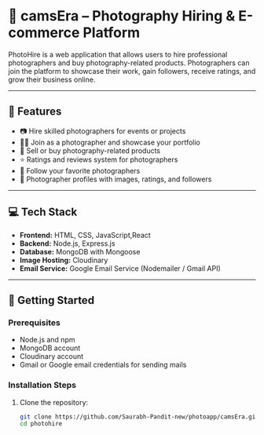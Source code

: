 # 📸 camsEra – Photography Hiring & E-commerce Platform

PhotoHire is a web application that allows users to hire professional photographers and buy photography-related products. Photographers can join the platform to showcase their work, gain followers, receive ratings, and grow their business online.

---

## 🔑 Features

- 📷 Hire skilled photographers for events or projects  
- 🧑‍💼 Join as a photographer and showcase your portfolio  
- 🛒 Sell or buy photography-related products  
- ⭐ Ratings and reviews system for photographers  
- 👥 Follow your favorite photographers  
- 📄 Photographer profiles with images, ratings, and followers  

---

## 💻 Tech Stack

- **Frontend:** HTML, CSS, JavaScript,React  
- **Backend:** Node.js, Express.js  
- **Database:** MongoDB with Mongoose  
- **Image Hosting:** Cloudinary  
- **Email Service:** Google Email Service (Nodemailer / Gmail API)  

---

## 🚀 Getting Started

### Prerequisites
- Node.js and npm
- MongoDB account
- Cloudinary account
- Gmail or Google email credentials for sending mails

### Installation Steps

1. Clone the repository:
   ```bash
   git clone https://github.com/Saurabh-Pandit-new/photoapp/camsEra.git
   cd photohire
